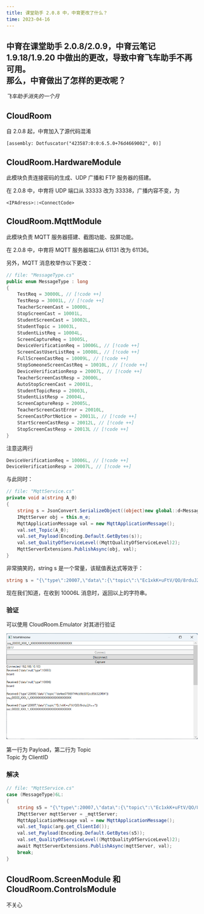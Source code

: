 ```yaml
---
title: 课堂助手 2.0.8 中，中育更改了什么？
time: 2023-04-16
---
```


中育在课堂助手 2.0.8/2.0.9，中育云笔记 1.9.18/1.9.20 中做出的更改，导致中育飞车助手不再可用。  
那么，中育做出了怎样的更改呢？
---

*飞车助手消失的一个月*

## CloudRoom
自 2.0.8 起，中育加入了源代码混淆
```
[assembly: Dotfuscator("423587:0:0:6.5.0+76d4669002", 0)]
```

## CloudRoom.HardwareModule
此模块负责连接密码的生成、UDP 广播和 FTP 服务器的搭建。

在 2.0.8 中，中育将 UDP 端口从 33333 改为 33338，广播内容不变，为
```
<IPAdress>::<ConnectCode>
```

## CloudRoom.MqttModule
此模块负责 MQTT 服务器搭建、截图功能、投屏功能。

在 2.0.8 中，中育将 MQTT 服务器端口从 61131 改为 61136。

另外，MQTT 消息枚举作以下更改：
```csharp
// file: "MessageType.cs"
public enum MessageType : long
{
	TestReq = 30000L, // [!code ++]
	TestResp = 30001L, // [!code ++]
	TeacherScreenCast = 10000L,
	StopScreenCast = 10001L,
	StudentScreenCast = 10002L,
	StudentTopic = 10003L,
	StudentListReq = 10004L,
	ScreenCaptureReq = 10005L,
	DeviceVerificationReq = 10006L, // [!code ++]
	ScreenCastUserListReq = 10008L, // [!code ++]
	FullScreenCastReq = 10009L, // [!code ++]
	StopSomeoneScreenCastReq = 10010L, // [!code ++]
	DeviceVerificationResp = 20007L, // [!code ++]
	TeacherScreenCastResp = 20000L,
	AutoStopScreenCast = 20001L,
	StudentTopicResp = 20003L,
	StudentListResp = 20004L,
	ScreenCaptureResp = 20005L,
	TeacherScreenCastError = 20010L,
	ScreenCastPortNotice = 20011L, // [!code ++]
	StartScreenCastResp = 20012L, // [!code ++]
	StopScreenCastResp = 20013L // [!code ++]
}
```
注意这两行
```csharp
DeviceVerificationReq = 10006L, // [!code ++]
DeviceVerificationResp = 20007L, // [!code ++]
```
与此同时：
```csharp
// file: "MqttService.cs"
private void a(string A_0)
{
	string s = JsonConvert.SerializeObject((object)new global::d<MessageType, global::f<string>>(MessageType.DeviceVerificationResp, new global::f<string>(AesEncrypt(this.o, this.n))));
	IMqttServer obj = this.m_e;
	MqttApplicationMessage val = new MqttApplicationMessage();
	val.set_Topic(A_0);
	val.set_Payload(Encoding.Default.GetBytes(s));
	val.set_QualityOfServiceLevel((MqttQualityOfServiceLevel)2);
	MqttServerExtensions.PublishAsync(obj, val);
}
```

非常搞笑的，string s 是一个常量，该赋值表达式等效于：
```csharp
string s = "{\"type\":20007,\"data\":{\"topic\":\"Ec1xkK+uFtV/QO/8rduJ2A==\"}}";
```

现在我们知道，在收到 10006L 消息时，返回以上的字符串。

###  验证
可以使用 CloudRoom.Emulator 对其进行验证

![alt Emulator](/assets/img/blog/what-changed-2.0.8/emulator.png)

第一行为 Payload，第二行为 Topic  
Topic 为 ClientID



### 解决
```csharp
// file: "MqttService.cs"
case (MessageType)6L:
{
	string s5 = "{\"type\":20007,\"data\":{\"topic\":\"Ec1xkK+uFtV/QO/8rduJ2A==\"}}";
	IMqttServer mqttServer = _mqttServer;
	MqttApplicationMessage val = new MqttApplicationMessage();
	val.set_Topic(arg.get_ClientId());
	val.set_Payload(Encoding.Default.GetBytes(s5));
	val.set_QualityOfServiceLevel((MqttQualityOfServiceLevel)2);
	await MqttServerExtensions.PublishAsync(mqttServer, val);
	break;
}
```

## CloudRoom.ScreenModule 和 CloudRoom.ControlsModule
不关心